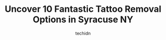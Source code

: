 ---
layout: ampstory
image: https://i0.wp.com/www.depkes.org/wp-content/uploads/2023/06/tattoo-removal-0-in-syracuse-ny-1685824160.jpeg?resize=640,853
author: techidn
featured: false
description: Discover the impressive array of Tattoo Removal options in Syracuse NY, where you can find 10 of the largest Tattoo Removal establishments in the area. From renowned classics to hidden gems,
title: Uncover 10 Fantastic Tattoo Removal Options in Syracuse NY
cover:
   title: Uncover 10 Fantastic Tattoo Removal Options in Syracuse NY
   subtitle: Rickpate
   background: https://www.depkes.org/wp-content/uploads/2023/06/tattoo-removal-0-in-syracuse-ny-1685824160.jpeg

pages: 
 - layout: thirds
   top: <h1>#1 Scarab Body Arts</h1>
   bottom: "<p>I have not had the pleasure of being pierced at Scarab Body Arts but I have purchased jewelry from them online after viewing all of their amazing jewelry posts on social </p>"
   background: https://www.depkes.org/wp-content/uploads/2023/06/tattoo-removal-1-in-syracuse-ny-1685824160.jpeg
   backgroundblur: true
 - layout: thirds
   top: <h1>#2 Definitive Beauty LLC</h1>
   bottom: "<p>I absolutely love my powder brows! I was a little nervous before my first appointment but Angela made my experience absolutely wonderful!  I had a touch up done last Marc</p>"
   background: https://www.depkes.org/wp-content/uploads/2023/06/tattoo-removal-2-in-syracuse-ny-1685824161.jpeg
   cta:
      link: https://www.depkes.org/blog/uncover-10-fantastic-tattoo-removal-options-in-syracuse-ny/
      text: Uncover 10 Fantastic Tattoo Removal Options in Syracuse NY
 - layout: thirds
   top: <h1>#3 Tymeless Tattoo</h1>
   bottom: "<p>36 Oswego St, Baldwinsville, NY 13027, United States</p>"
   background: https://www.depkes.org/wp-content/uploads/2023/06/tattoo-removal-3-in-syracuse-ny-1685824161.jpeg
   cta:
      link: https://www.depkes.org/blog/uncover-10-fantastic-tattoo-removal-options-in-syracuse-ny/
      text: Uncover 10 Fantastic Tattoo Removal Options in Syracuse NY
 - layout: thirds
   top: <h1>#4 Carmelos Ink City</h1>
   bottom: "<p>419 Hiawatha Blvd, Syracuse, NY 13208, United States</p>"
   background: https://images.unsplash.com/photo-1462556791646-c201b8241a94?ixlib=rb-4.0.3&ixid=MnwxMjA3fDB8MHxwaG90by1wYWdlfHx8fGVufDB8fHx8&auto=format&fit=crop&w=640&h=853&q=80
   cta:
      link: https://www.depkes.org/blog/uncover-10-fantastic-tattoo-removal-options-in-syracuse-ny/
      text: Uncover 10 Fantastic Tattoo Removal Options in Syracuse NY
 - layout: thirds
   top: <h1>#5 A&E & SNY Center</h1>
   bottom: "<p>Chimneys Plaza, 5781 Bridge St #38, East Syracuse, NY 13057, United States</p>"
   background: https://images.unsplash.com/photo-1527067829737-402993088e6b?ixlib=rb-4.0.3&ixid=MnwxMjA3fDB8MHxwaG90by1wYWdlfHx8fGVufDB8fHx8&auto=format&fit=crop&w=640&h=853&q=80
   cta:
      link: https://www.depkes.org/blog/uncover-10-fantastic-tattoo-removal-options-in-syracuse-ny/
      text: Uncover 10 Fantastic Tattoo Removal Options in Syracuse NY
 - layout: thirds
   top: <h1>#6 Black Sea Tattoo & Piercing</h1>
   bottom: "<p>100 E Manlius St, East Syracuse, NY 13057, United States</p>"
   background: https://images.unsplash.com/photo-1546497974-b213c9efb599?ixlib=rb-4.0.3&ixid=MnwxMjA3fDB8MHxwaG90by1wYWdlfHx8fGVufDB8fHx8&auto=format&fit=crop&w=640&h=853&q=80
   cta:
      link: https://www.depkes.org/blog/uncover-10-fantastic-tattoo-removal-options-in-syracuse-ny/
      text: Uncover 10 Fantastic Tattoo Removal Options in Syracuse NY
 - layout: thirds
   top: <h1>#7 Monroe MedSpa - Syracuse</h1>
   bottom: "<p>5316 W Genesee St, Camillus, NY 13031, United States</p>"
   background: https://images.unsplash.com/photo-1541356665065-22676f35dd40?ixlib=rb-4.0.3&ixid=MnwxMjA3fDB8MHxwaG90by1wYWdlfHx8fGVufDB8fHx8&auto=format&fit=crop&w=640&h=853&q=80
   cta:
      link: https://www.depkes.org/blog/uncover-10-fantastic-tattoo-removal-options-in-syracuse-ny/
      text: Uncover 10 Fantastic Tattoo Removal Options in Syracuse NY
 - layout: thirds
   middle: Continue reading...
   background: https://images.unsplash.com/photo-1489694553447-4c9339da310d?ixlib=rb-4.0.3&ixid=MnwxMjA3fDB8MHxwaG90by1wYWdlfHx8fGVufDB8fHx8&auto=format&fit=crop&w=640&h=853&q=80
   cta:
      link: https://www.depkes.org/blog/uncover-10-fantastic-tattoo-removal-options-in-syracuse-ny/
      text: Uncover 10 Fantastic Tattoo Removal Options in Syracuse NY
      
---